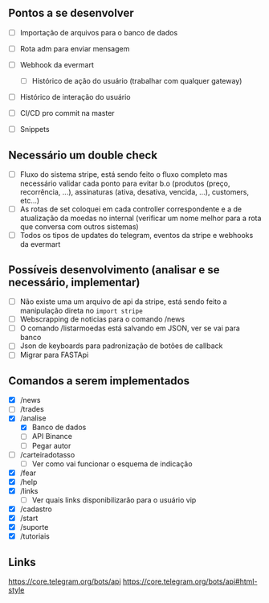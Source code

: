 ## Pontos a se desenvolver
- [ ] Importação de arquivos para o banco de dados
- [ ] Rota adm para enviar mensagem
- [ ] Webhook da evermart
  - [ ] Histórico de ação do usuário (trabalhar com qualquer gateway)
- [ ] Histórico de interação do usuário
- [ ] CI/CD pro commit na master
- [ ] Snippets


## Necessário um double check
- [ ] Fluxo do sistema stripe, está sendo feito o fluxo completo mas necessário validar cada ponto para evitar b.o (produtos (preço, recorrência, ...), assinaturas (ativa, desativa, vencida, ...), customers, etc...)
- [ ] As rotas de set coloquei em cada controller correspondente e a de atualização da moedas no internal (verificar um nome melhor para a rota que conversa com outros sistemas)
- [ ] Todos os tipos de updates do telegram, eventos da stripe e webhooks da evermart

## Possíveis desenvolvimento (analisar e se necessário, implementar)
- [ ] Não existe uma um arquivo de api da stripe, está sendo feito a manipulação direta no `import stripe`
- [ ] Webscrapping de noticias para o comando /news
- [ ] O comando /listarmoedas está salvando em JSON, ver se vai para banco
- [ ] Json de keyboards para padronização de botões de callback
- [ ] Migrar para FASTApi

## Comandos a serem implementados
- [x] /news
- [ ] /trades
- [x] /analise
  - [x] Banco de dados
  - [ ] API Binance
  - [ ] Pegar autor
- [ ] /carteiradotasso
  - [ ] Ver como vai funcionar o esquema de indicação
- [x] /fear
- [x] /help
- [x] /links
  - [ ] Ver quais links disponibilizarão para o usuário vip
- [x] /cadastro
- [x] /start
- [x] /suporte
- [x] /tutoriais

## Links

https://core.telegram.org/bots/api
https://core.telegram.org/bots/api#html-style
